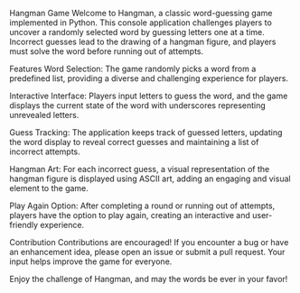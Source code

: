 Hangman Game
Welcome to Hangman, a classic word-guessing game implemented in Python. This console application challenges players to uncover a randomly selected word by guessing letters one at a time. Incorrect guesses lead to the drawing of a hangman figure, and players must solve the word before running out of attempts.

Features
Word Selection: The game randomly picks a word from a predefined list, providing a diverse and challenging experience for players.

Interactive Interface: Players input letters to guess the word, and the game displays the current state of the word with underscores representing unrevealed letters.

Guess Tracking: The application keeps track of guessed letters, updating the word display to reveal correct guesses and maintaining a list of incorrect attempts.

Hangman Art: For each incorrect guess, a visual representation of the hangman figure is displayed using ASCII art, adding an engaging and visual element to the game.

Play Again Option: After completing a round or running out of attempts, players have the option to play again, creating an interactive and user-friendly experience.


Contribution
Contributions are encouraged! If you encounter a bug or have an enhancement idea, please open an issue or submit a pull request. Your input helps improve the game for everyone.

Enjoy the challenge of Hangman, and may the words be ever in your favor!

